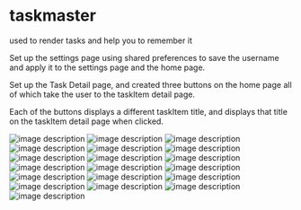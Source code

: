 # taskmaster
used to render tasks and help you to remember it



Set up the settings page using shared preferences to save the username and apply it to the settings page and the home page.


Set up the Task Detail page, and created three buttons on the home page all of which take the user to the taskItem detail page.


Each of the buttons displays a different taskItem title, and displays that title on the taskItem detail page when clicked.

![image description](screenshots/1.png)
![image description](screenshots/2.png)
![image description](screenshots/3.png)
![image description](screenshots/4.png)
![image description](screenshots/5.png)
![image description](screenshots/6.png)
![image description](screenshots/7.png)
![image description](screenshots/8.png)
![image description](screenshots/9.png)
![image description](screenshots/10.png)
![image description](screenshots/11.png)
![image description](screenshots/12.png)
![image description](screenshots/13.png)
![image description](screenshots/14.png)
![image description](screenshots/15.png)
![image description](screenshots/17.png)
![image description](screenshots/asd.png)
![image description](screenshots/18.png)
![image description](screenshots/19.png)
